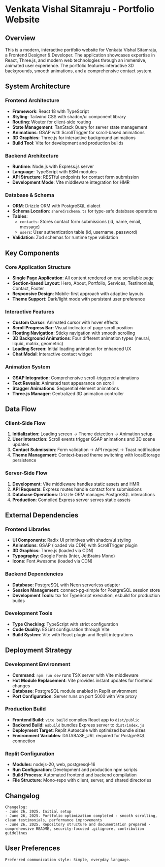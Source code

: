 # Venkata Vishal Sitamraju - Portfolio Website

## Overview

This is a modern, interactive portfolio website for Venkata Vishal Sitamraju, a Frontend Designer & Developer. The application showcases expertise in React, Three.js, and modern web technologies through an immersive, animated user experience. The portfolio features interactive 3D backgrounds, smooth animations, and a comprehensive contact system.

## System Architecture

### Frontend Architecture
- **Framework**: React 18 with TypeScript
- **Styling**: Tailwind CSS with shadcn/ui component library
- **Routing**: Wouter for client-side routing
- **State Management**: TanStack Query for server state management
- **Animations**: GSAP with ScrollTrigger for scroll-based animations
- **3D Graphics**: Three.js for interactive background animations
- **Build Tool**: Vite for development and production builds

### Backend Architecture
- **Runtime**: Node.js with Express.js server
- **Language**: TypeScript with ESM modules
- **API Structure**: RESTful endpoints for contact form submission
- **Development Mode**: Vite middleware integration for HMR

### Database & Schema
- **ORM**: Drizzle ORM with PostgreSQL dialect
- **Schema Location**: `shared/schema.ts` for type-safe database operations
- **Tables**:
  - `contacts`: Stores contact form submissions (id, name, email, message)
  - `users`: User authentication table (id, username, password)
- **Validation**: Zod schemas for runtime type validation

## Key Components

### Core Application Structure
- **Single Page Application**: All content rendered on one scrollable page
- **Section-based Layout**: Hero, About, Portfolio, Services, Testimonials, Contact, Footer
- **Responsive Design**: Mobile-first approach with adaptive layouts
- **Theme Support**: Dark/light mode with persistent user preference

### Interactive Features
- **Custom Cursor**: Animated cursor with hover effects
- **Scroll Progress Bar**: Visual indicator of page scroll position
- **Floating Navigation**: Sticky navigation with smooth scrolling
- **3D Background Animations**: Four different animation types (neural, liquid, matrix, geometric)
- **Loading Screen**: Initial loading animation for enhanced UX
- **Chat Modal**: Interactive contact widget

### Animation System
- **GSAP Integration**: Comprehensive scroll-triggered animations
- **Text Reveals**: Animated text appearance on scroll
- **Stagger Animations**: Sequential element animations
- **Three.js Manager**: Centralized 3D animation controller

## Data Flow

### Client-Side Flow
1. **Initialization**: Loading screen → Theme detection → Animation setup
2. **User Interaction**: Scroll events trigger GSAP animations and 3D scene updates
3. **Contact Submission**: Form validation → API request → Toast notification
4. **Theme Management**: Context-based theme switching with localStorage persistence

### Server-Side Flow
1. **Development**: Vite middleware handles static assets and HMR
2. **API Requests**: Express routes handle contact form submissions
3. **Database Operations**: Drizzle ORM manages PostgreSQL interactions
4. **Production**: Compiled Express server serves static assets

## External Dependencies

### Frontend Libraries
- **UI Components**: Radix UI primitives with shadcn/ui styling
- **Animations**: GSAP (loaded via CDN) with ScrollTrigger plugin
- **3D Graphics**: Three.js (loaded via CDN)
- **Typography**: Google Fonts (Inter, JetBrains Mono)
- **Icons**: Font Awesome (loaded via CDN)

### Backend Dependencies
- **Database**: PostgreSQL with Neon serverless adapter
- **Session Management**: connect-pg-simple for PostgreSQL session store
- **Development Tools**: tsx for TypeScript execution, esbuild for production builds

### Development Tools
- **Type Checking**: TypeScript with strict configuration
- **Code Quality**: ESLint configuration through Vite
- **Build System**: Vite with React plugin and Replit integrations

## Deployment Strategy

### Development Environment
- **Command**: `npm run dev` runs TSX server with Vite middleware
- **Hot Module Replacement**: Vite provides instant updates for frontend changes
- **Database**: PostgreSQL module enabled in Replit environment
- **Port Configuration**: Server runs on port 5000 with Vite proxy

### Production Build
- **Frontend Build**: `vite build` compiles React app to `dist/public`
- **Backend Build**: `esbuild` bundles Express server to `dist/index.js`
- **Deployment Target**: Replit Autoscale with optimized bundle sizes
- **Environment Variables**: DATABASE_URL required for PostgreSQL connection

### Replit Configuration
- **Modules**: nodejs-20, web, postgresql-16
- **Run Configuration**: Development and production npm scripts
- **Build Process**: Automated frontend and backend compilation
- **File Structure**: Mono-repo with client, server, and shared directories

## Changelog

```
Changelog:
- June 26, 2025. Initial setup
- June 26, 2025. Portfolio optimization completed - smooth scrolling, clean testimonials, performance improvements
- June 26, 2025. Repository structure and documentation prepared - comprehensive README, security-focused .gitignore, contribution guidelines
```

## User Preferences

```
Preferred communication style: Simple, everyday language.
```